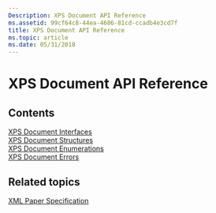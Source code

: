 ```yaml
---
Description: XPS Document API Reference
ms.assetid: 99cf64c8-44ea-4686-81cd-ccadb4e3cd7f
title: XPS Document API Reference
ms.topic: article
ms.date: 05/31/2018
---
```


# XPS Document API Reference

## Contents

<dl>

[XPS Document Interfaces](document-object-model-interfaces.md)  
[XPS Document Structures](document-object-model-structures.md)  
[XPS Document Enumerations](document-object-model-enumerations.md)  
[XPS Document Errors](xps-document-errors.md)  
</dl>

## Related topics

<dl> <dt>


</dt> <dt>

[XML Paper Specification](https://go.microsoft.com/?linkid=8435939)
</dt> </dl>

 

 



